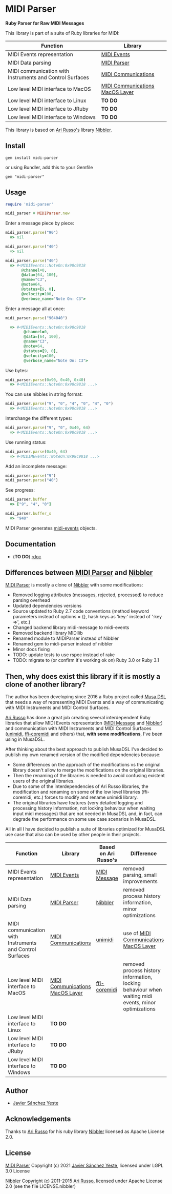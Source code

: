# MIDI Parser

**Ruby Parser for Raw MIDI Messages**

This library is part of a suite of Ruby libraries for MIDI:

| Function | Library |
| --- | --- |
| MIDI Events representation | [MIDI Events](https://github.com/javier-sy/midi-events) |
| MIDI Data parsing | [MIDI Parser](https://github.com/javier-sy/midi-parser) |
| MIDI communication with Instruments and Control Surfaces | [MIDI Communications](https://github.com/javier-sy/midi-communications) |
| Low level MIDI interface to MacOS | [MIDI Communications MacOS Layer](https://github.com/javier-sy/midi-communications-macos) |
| Low level MIDI interface to Linux | **TO DO** | 
| Low level MIDI interface to JRuby | **TO DO** | 
| Low level MIDI interface to Windows | **TO DO** | 

This library is based on [Ari Russo's](http://github.com/arirusso) library [Nibbler](https://github.com/arirusso/nibbler).

## Install

`gem install midi-parser`

or using Bundler, add this to your Gemfile

`gem "midi-parser"`

## Usage

```ruby
require 'midi-parser'

midi_parser = MIDIParser.new
```

Enter a message piece by piece:

```ruby
midi_parser.parse("90")
  => nil

midi_parser.parse("40")
  => nil

midi_parser.parse("40")
  => #<MIDIEvents::NoteOn:0x98c9818
       @channel=0,
       @data=[64, 100],
       @name="C3",
       @note=64,
       @status=[9, 0],
       @velocity=100,
       @verbose_name="Note On: C3">
```

Enter a message all at once:

```ruby
midi_parser.parse("904040")

  => #<MIDIEvents::NoteOn:0x98c9818
        @channel=0,
        @data=[64, 100],
        @name="C3",
        @note=64,
        @status=[9, 0],
        @velocity=100,
        @verbose_name="Note On: C3">
```

Use bytes:

```ruby
midi_parser.parse(0x90, 0x40, 0x40)
  => #<MIDIEvents::NoteOn:0x98c9818 ...>
```

You can use nibbles in string format:

```ruby
midi_parser.parse("9", "0", "4", "0", "4", "0")
  => #<MIDIEvents::NoteOn:0x98c9818 ...>
```

Interchange the different types:

```ruby
midi_parser.parse("9", "0", 0x40, 64)
  => #<MIDIEvents::NoteOn:0x98c9818 ...>
```

Use running status:

```ruby
midi_parser.parse(0x40, 64)
  => #<MIDIMEvents::NoteOn:0x98c9818 ...>
```

Add an incomplete message:

```ruby
midi_parser.parse("9")
midi_parser.parse("40")
```

See progress:

```ruby
midi_parser.buffer
  => ["9", "4", "0"]

midi_parser.buffer_s
  => "940"
```

MIDI Parser generates [midi-events](http://github.com/javier-sy/midi-events) objects.

## Documentation

* (**TO DO**) [rdoc](http://rubydoc.info/github/javier-sy/midi-parser) 

## Differences between [MIDI Parser](https://github.com/javier-sy/midi-parser) and [Nibbler](https://github.com/arirusso/nibbler)
[MIDI Parser](https://github.com/javier-sy/midi-parser) is mostly a clone of [Nibbler](https://github.com/arirusso/nibbler) with some modifications:
* Removed logging attributes (messages, rejected, processed) to reduce parsing overhead 
* Updated dependencies versions
* Source updated to Ruby 2.7 code conventions (method keyword parameters instead of options = {}, hash keys as 'key:' instead of ':key =>', etc.)
* Changed backend library midi-message to midi-events
* Removed backend library MIDIlib
* Renamed module to MIDIParser instead of Nibbler
* Renamed gem to midi-parser instead of nibbler
* Minor docs fixing 
* TODO: update tests to use rspec instead of rake
* TODO: migrate to (or confirm it's working ok on) Ruby 3.0 or Ruby 3.1

## Then, why does exist this library if it is mostly a clone of another library?

The author has been developing since 2016 a Ruby project called
[Musa DSL](https://github.com/javier-sy/musa-dsl) that needs a way
of representing MIDI Events and a way of communicating with
MIDI Instruments and MIDI Control Surfaces.

[Ari Russo](https://github.com/arirusso) has done a great job creating
several interdependent Ruby libraries that allow
MIDI Events representation ([MIDI Message](https://github.com/arirusso/midi-message)
and [Nibbler](https://github.com/arirusso/nibbler))
and communication with MIDI Instruments and MIDI Control Surfaces
([unimidi](https://github.com/arirusso/unimidi),
[ffi-coremidi](https://github.com/arirusso/ffi-coremidi) and others)
that, **with some modifications**, I've been using in MusaDSL.

After thinking about the best approach to publish MusaDSL
I've decided to publish my own renamed version of the modified dependencies because:

* Some differences on the approach of the modifications vs the original library doesn't allow to merge the modifications on the original libraries.
* Then the renaming of the libraries is needed to avoid confusing existent users of the original libraries.
* Due to some of the interdependencies of Ari Russo libraries,
  the modification and renaming on some of the low level libraries (ffi-coremidi, etc.)
  forces to modify and rename unimidi library.
* The original libraries have features
  (very detailed logging and processing history information, not locking behaviour when waiting input midi messages)
  that are not needed in MusaDSL and, in fact,
  can degrade the performance on some use case scenarios in MusaDSL.

All in all I have decided to publish a suite of libraries optimized for MusaDSL use case that also can be used by other people in their projects.

| Function | Library | Based on Ari Russo's| Difference |
| --- | --- | --- | --- |
| MIDI Events representation | [MIDI Events](https://github.com/javier-sy/midi-events) | [MIDI Message](https://github.com/arirusso/midi-message) | removed parsing, small improvements |
| MIDI Data parsing | [MIDI Parser](https://github.com/javier-sy/midi-parser) | [Nibbler](https://github.com/arirusso/nibbler) | removed process history information, minor optimizations |
| MIDI communication with Instruments and Control Surfaces | [MIDI Communications](https://github.com/javier-sy/midi-communications) | [unimidi](https://github.com/arirusso/unimidi) | use of [MIDI Communications MacOS Layer](https://github.com/javier-sy/midi-communications-macos)
| Low level MIDI interface to MacOS | [MIDI Communications MacOS Layer](https://github.com/javier-sy/midi-communications-macos) | [ffi-coremidi](https://github.com/arirusso/ffi-coremidi) | removed process history information, locking behaviour when waiting midi events, minor optimizations |
| Low level MIDI interface to Linux | **TO DO** | | |
| Low level MIDI interface to JRuby | **TO DO** | | |
| Low level MIDI interface to Windows | **TO DO** | | |

## Author

* [Javier Sánchez Yeste](https://github.com/javier-sy)

## Acknowledgements

Thanks to [Ari Russo](http://github.com/arirusso) for his ruby library [Nibbler](https://github.com/arirusso/nibbler) licensed as Apache License 2.0.

## License

[MIDI Parser](https://github.com/javier-sy/midi-parser) Copyright (c) 2021 [Javier Sánchez Yeste](https://yeste.studio), licensed under LGPL 3.0 License

[Nibbler](https://github.com/arirusso/nibbler) Copyright (c) 2011-2015 [Ari Russo](http://arirusso.com), licensed under Apache License 2.0 (see the file LICENSE.nibbler)
